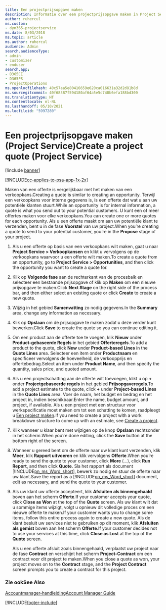 ```yaml
---
title: Een projectprijsopgave maken
description: Informatie over een projectprijsopgave maken in Project Service
author: ruhercul
ms.custom:
- dyn365-projectservice
ms.date: 8/03/2018
ms.topic: article
ms.author: ruhercul
audience: Admin
search.audienceType:
- admin
- customizer
- enduser
search.app:
- D365CE
- D365PS
- ProjectOperations
ms.openlocfilehash: 40c57aa5e80416659e620ca016631a32d2d81b8d
ms.sourcegitcommit: 40f68387f594180af64a5e5c748b6efa188bd300
ms.translationtype: HT
ms.contentlocale: nl-NL
ms.lasthandoff: 05/10/2021
ms.locfileid: "5997280"
---
```

# <a name="create-a-project-quote-project-service"></a><span data-ttu-id="ad8d5-103">Een projectprijsopgave maken (Project Service)</span><span class="sxs-lookup"><span data-stu-id="ad8d5-103">Create a project quote (Project Service)</span></span>

[!include [banner](../includes/psa-now-project-operations.md)]

[!INCLUDE[cc-applies-to-psa-app-1x-2x](../includes/cc-applies-to-psa-app-1x-2x.md)]

<span data-ttu-id="ad8d5-104">Maken van een offerte is vergelijkbaar met het maken van een verkoopkans.</span><span class="sxs-lookup"><span data-stu-id="ad8d5-104">Creating a quote is similar to creating an opportunity.</span></span> <span data-ttu-id="ad8d5-105">Terwijl een verkoopkans voor interne gegevens is, is een offerte dat wat u aan uw potentiële klanten stuurt.</span><span class="sxs-lookup"><span data-stu-id="ad8d5-105">While an opportunity is for internal information, a quote is what you send out to your potential customers.</span></span> <span data-ttu-id="ad8d5-106">U kunt een of meer offertes maken voor elke verkoopkans.</span><span class="sxs-lookup"><span data-stu-id="ad8d5-106">You can create one or more quotes for each opportunity.</span></span> <span data-ttu-id="ad8d5-107">Als u een offerte maakt om aan uw potentiële klant te verzenden, bent u in de fase **Voorstel** van uw project.</span><span class="sxs-lookup"><span data-stu-id="ad8d5-107">When you’re creating a quote to send to your potential customer, you’re in the **Propose** stage of your project.</span></span>  
  
1. <span data-ttu-id="ad8d5-108">Als u een offerte op basis van een verkoopkans wilt maken, gaat u naar **Project Service > Verkoopkansen** en klikt u vervolgens op de verkoopkans waarvoor u een offerte wilt maken.</span><span class="sxs-lookup"><span data-stu-id="ad8d5-108">To create a quote from an opportunity, go to **Project Service > Opportunities**, and then click the opportunity you want to create a quote for.</span></span>  
  
2. <span data-ttu-id="ad8d5-109">Klik op **Volgende fase** aan de rechterkant van de procesbalk en selecteer een bestaande prijsopgave of klik op **Maken** om een nieuwe prijsopgave te maken.</span><span class="sxs-lookup"><span data-stu-id="ad8d5-109">Click **Next Stage** on the right side of the process bar, and then either select an existing quote or click **Create** to create a new quote.</span></span>  
  
3. <span data-ttu-id="ad8d5-110">Wijzig in het gebied **Samenvatting** zo nodig gegevens.</span><span class="sxs-lookup"><span data-stu-id="ad8d5-110">In the **Summary** area, change any information as necessary.</span></span>  
  
4. <span data-ttu-id="ad8d5-111">Klik op **Opslaan** om de prijsopgave te maken zodat u deze verder kunt bewerken.</span><span class="sxs-lookup"><span data-stu-id="ad8d5-111">Click **Save** to create the quote so you can continue editing it.</span></span>  
  
5. <span data-ttu-id="ad8d5-112">Om een product aan de offerte toe te voegen, klik **Nieuw** onder **Product-gebaseerde Regels** in het gebied **Offerteregels**.</span><span class="sxs-lookup"><span data-stu-id="ad8d5-112">To add a product to the quote, click **New** under **Product-based Lines** in the **Quote Lines** area.</span></span> <span data-ttu-id="ad8d5-113">Selecteer een item onder **Productnaam** en specificeer vervolgens de hoeveelheid, de verkoopprijs en offertebedrag.</span><span class="sxs-lookup"><span data-stu-id="ad8d5-113">Select an item under **Product Name**, and then specify the quantity, sales price, and quoted amount.</span></span>  
  
6. <span data-ttu-id="ad8d5-114">Als u een projectschatting aan de offerte wilt toevoegen, klikt u op **+** onder **Projectgebaseerde regels** in het gebied **Prijsopgaveregels**.</span><span class="sxs-lookup"><span data-stu-id="ad8d5-114">To add a project estimate to the quote, click **+** under **Project-based Lines** in the **Quote Lines** area.</span></span> <span data-ttu-id="ad8d5-115">Voer de naam, het budget en bedrag en het project in, indien beschikbaar.</span><span class="sxs-lookup"><span data-stu-id="ad8d5-115">Enter the name, budget amount, and project, if available.</span></span> <span data-ttu-id="ad8d5-116">Als u een project met een structuur voor werkspecificatie moet maken om tot een schatting te komen, raadpleegt u [Een project maken](../psa/create-project.md).</span><span class="sxs-lookup"><span data-stu-id="ad8d5-116">If you need to create a project with a work breakdown structure to come up with an estimate, see [Create a project](../psa/create-project.md).</span></span>  
  
7. <span data-ttu-id="ad8d5-117">Klik wanneer u klaar bent met wijzigen op de knop **Opslaan** rechtsonder in het scherm.</span><span class="sxs-lookup"><span data-stu-id="ad8d5-117">When you’re done editing, click the **Save** button at the bottom right of the screen.</span></span>  
  
8. <span data-ttu-id="ad8d5-118">Wanneer u gereed bent om de offerte naar uw klant kunt verzenden, klik **Meer**, klik **Rapport uitvoeren** en klik vervolgens **Offerte**.</span><span class="sxs-lookup"><span data-stu-id="ad8d5-118">When you’re ready to send the quote to your customer, click **More** (…), click **Run Report**, and then click **Quote**.</span></span> <span data-ttu-id="ad8d5-119">Sla het rapport als document [!INCLUDE[pn_ms_Word_short](../includes/pn-ms-word-short.md)], bewerk zo nodig en stuur de offerte naar uw klant.</span><span class="sxs-lookup"><span data-stu-id="ad8d5-119">Save the report as a [!INCLUDE[pn_ms_Word_short](../includes/pn-ms-word-short.md)] document, edit as necessary, and send the quote to your customer.</span></span>  
  
9. <span data-ttu-id="ad8d5-120">Als uw klant uw offerte accepteert, klik **Afsluiten als binnengehaald** boven aan het scherm **Offerte**.</span><span class="sxs-lookup"><span data-stu-id="ad8d5-120">If your customer accepts your quote, click **Close as Won** at the top of the **Quote** screen.</span></span> <span data-ttu-id="ad8d5-121">Als uw klant wilt dat u sommige items wijzigt, volgt u opnieuw dit volledige proces om een nieuwe offerte te maken.</span><span class="sxs-lookup"><span data-stu-id="ad8d5-121">If your customer wants you to change some items, follow this entire process again to create a new quote.</span></span> <span data-ttu-id="ad8d5-122">Als de klant besluit uw services niet te gebruiken op dit moment, klik **Afsluiten als gemist** boven aan het scherm **Offerte**.</span><span class="sxs-lookup"><span data-stu-id="ad8d5-122">If your customer decides not to use your services at this time, click **Close as Lost** at the top of the **Quote** screen.</span></span>  
  
   <span data-ttu-id="ad8d5-123">Als u een offerte afsluit zoals binnengehaald, verplaatst uw project naar de fase **Contract** en verschijnt het scherm **Project-Contract** om een contract voor dit project te maken.</span><span class="sxs-lookup"><span data-stu-id="ad8d5-123">When you close a quote as won, your project moves on to the **Contract** stage, and the **Project Contract** screen prompts you to create a contract for this project.</span></span>  
  
### <a name="see-also"></a><span data-ttu-id="ad8d5-124">Zie ook</span><span class="sxs-lookup"><span data-stu-id="ad8d5-124">See Also</span></span>  
 [<span data-ttu-id="ad8d5-125">Accountmanager-handleiding</span><span class="sxs-lookup"><span data-stu-id="ad8d5-125">Account Manager Guide</span></span>](../psa/account-manager-guide.md)


[!INCLUDE[footer-include](../includes/footer-banner.md)]